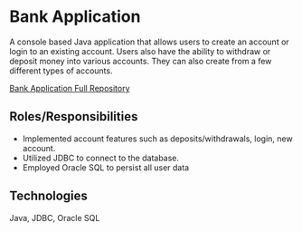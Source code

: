 # Bank Application
A console based Java application that allows users to create an account or login to an existing account. Users also 
have the ability to withdraw or deposit money into various accounts. They can also create from a few different types of
accounts.

[Bank Application Full Repository](https://github.com/jamesleu/RevatureApps/tree/master/Bank)


## Roles/Responsibilities
* Implemented account features such as deposits/withdrawals, login, new account.
* Utilized JDBC to connect to the database.
* Employed Oracle SQL to persist all user data


## Technologies

Java, JDBC, Oracle SQL



